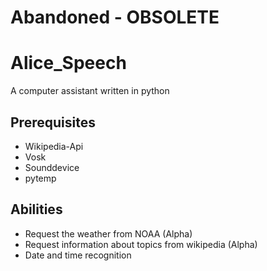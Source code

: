 # Abandoned - OBSOLETE
# Alice_Speech
A computer assistant written in python

## Prerequisites
  * Wikipedia-Api
  * Vosk
  * Sounddevice
  * pytemp
## Abilities
  * Request the weather from NOAA (Alpha)
  * Request information about topics from wikipedia (Alpha)
  * Date and time recognition
